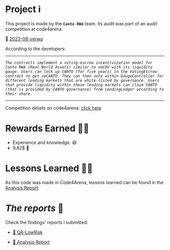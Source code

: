 # Project ℹ️

This project is made by the **`Canto RWA`** team. Its audit was part of an audit competition at code4arena.

🔗 [2023-08-verwa](https://github.com/code-423n4/2023-08-verwa)

According to the developers:

---

_`The contracts implement a voting-escrow incentivization model for Canto RWA (Real World Assets) similar to veCRV with its liquidity gauge. Users can lock up CANTO (for five years) in the VotingEscrow contract to get veCANTO. They can then vote within GaugeController for different lending markets that are white-listed by governance. Users that provide liquidity within these lending markets can claim CANTO (that is provided by CANTO governance) from LendingLedger according to their share.`_

---

Competition details on code4arena: [click here](https://code4rena.com/contests/2023-08-verwa#top)

# Rewards Earned 💸🧠

- Experience and knowledge. 😄
- 9.82$ 💸

# Lessons Learned 🧑‍💻

As this code was made in Code4Arena, lessons learned can be found in the [Analysis Report](https://github.com/CarlosAlegreUr/Audits-By-CarlosAlegreUr/blob/main/reports/2023-08-verwa/Analysis-Report-veRWA-CarlosAlegreUr.md).

# _The reports_ 📝

Check the findings' reports I submitted:

- [🔗 QA-LowRisk](https://github.com/CarlosAlegreUr/Audits-By-CarlosAlegreUr/blob/main/reports/2023-08-verwa/QALowRisk-Report-veRWA-CarlosAlegreUr.md)

- [🔗 Analysis Report](https://github.com/CarlosAlegreUr/Audits-By-CarlosAlegreUr/blob/main/reports/2023-08-verwa/Analysis-Report-veRWA-CarlosAlegreUr.md)
